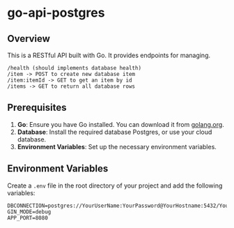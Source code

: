 # go-api-postgres

## Overview

This is a RESTful API built with Go. It provides endpoints for managing.

```
/health (should implements database health)
/item -> POST to create new database item
/item:itemId -> GET to get an item by id
/items -> GET to return all database rows
```

## Prerequisites
1. **Go**: Ensure you have Go installed. You can download it from [golang.org](https://golang.org/).
2. **Database**: Install the required database Postgres, or use your cloud database.
3. **Environment Variables**: Set up the necessary environment variables.

## Environment Variables
Create a `.env` file in the root directory of your project and add the following variables:

```env
DBCONNECTION=postgres://YourUserName:YourPassword@YourHostname:5432/YourDatabaseName
GIN_MODE=debug
APP_PORT=8080